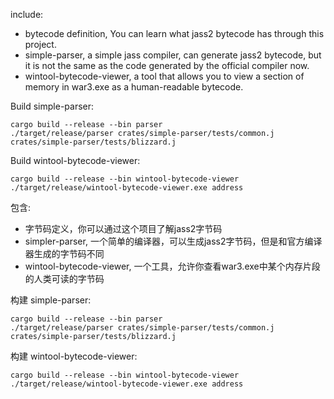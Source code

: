 include:
 - bytecode definition, You can learn what jass2 bytecode has through this project.
 - simple-parser, a simple jass compiler, can generate jass2 bytecode, but it is not the same as the code generated by the official compiler now.
 - wintool-bytecode-viewer, a tool that allows you to view a section of memory in war3.exe as a human-readable bytecode.

Build simple-parser:
```shell
cargo build --release --bin parser
./target/release/parser crates/simple-parser/tests/common.j crates/simple-parser/tests/blizzard.j
```

Build wintool-bytecode-viewer:
```shell
cargo build --release --bin wintool-bytecode-viewer
./target/release/wintool-bytecode-viewer.exe address
```

包含:
 - 字节码定义，你可以通过这个项目了解jass2字节码
 - simpler-parser, 一个简单的编译器，可以生成jass2字节码，但是和官方编译器生成的字节码不同
 - wintool-bytecode-viewer, 一个工具，允许你查看war3.exe中某个内存片段的人类可读的字节码

构建 simple-parser:
```shell
cargo build --release --bin parser
./target/release/parser crates/simple-parser/tests/common.j crates/simple-parser/tests/blizzard.j
```

构建 wintool-bytecode-viewer:
```shell
cargo build --release --bin wintool-bytecode-viewer
./target/release/wintool-bytecode-viewer.exe address
```
